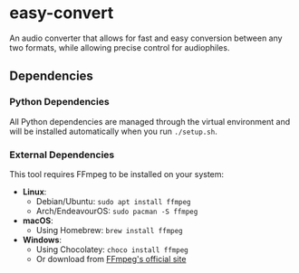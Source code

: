 # easy-convert
An audio converter that allows for fast and easy conversion between any two formats, while allowing precise control for audiophiles.

## Dependencies

### Python Dependencies
All Python dependencies are managed through the virtual environment and will be installed automatically when you run `./setup.sh`.

### External Dependencies
This tool requires FFmpeg to be installed on your system:

- **Linux**: 
  - Debian/Ubuntu: `sudo apt install ffmpeg`
  - Arch/EndeavourOS: `sudo pacman -S ffmpeg`
- **macOS**: 
  - Using Homebrew: `brew install ffmpeg`
- **Windows**:
  - Using Chocolatey: `choco install ffmpeg`
  - Or download from [FFmpeg's official site](https://ffmpeg.org/download.html)